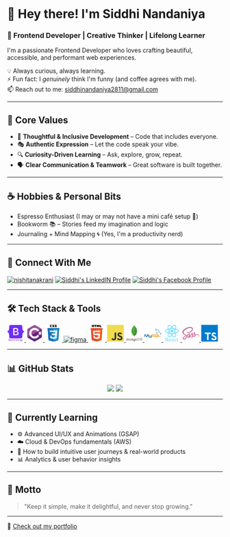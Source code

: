 # 👋 Hey there! I'm Siddhi Nandaniya


### 🌸 Frontend Developer | Creative Thinker | Lifelong Learner

I'm a passionate Frontend Developer who loves crafting beautiful, accessible, and performant web experiences.  

💡 Always curious, always learning.  
⚡ Fun fact: I *genuinely* think I'm funny (and coffee agrees with me).  
📫 Reach out to me: [siddhinandaniya2811@gmail.com](mailto:siddhinandaniya2811@gmail.com)

---

## 🧠 Core Values

- 🧩 **Thoughtful & Inclusive Development** – Code that includes everyone.
- 🎭 **Authentic Expression** – Let the code speak your vibe.
- 🔍 **Curiosity-Driven Learning** – Ask, explore, grow, repeat.
- 🗣️ **Clear Communication & Teamwork** – Great software is built together.

---

## ☕ Hobbies & Personal Bits

- Espresso Enthusiast (I may or may not have a mini café setup 🌿)
- Bookworm 📚 – Stories feed my imagination and logic
- Journaling + Mind Mapping 🌀 (Yes, I'm a productivity nerd)

---

## 🔗 Connect With Me
<p align="left">
  <a href="https://twitter.com/Siddhi_2811" target="blank"><img align="center" src="https://raw.githubusercontent.com/rahuldkjain/github-profile-readme-generator/master/src/images/icons/Social/twitter.svg" alt="nishitanakrani" height="30" width="40" /></a>
<a href="https://linkedin.com/in/siddhie" target="blank"><img align="center" src="https://raw.githubusercontent.com/rahuldkjain/github-profile-readme-generator/master/src/images/icons/Social/linked-in-alt.svg" alt="Siddhi's LinkedIN Profile" height="30" width="40" /></a>
<a href="https://fb.com/siddhiie" target="blank"><img align="center" src="https://raw.githubusercontent.com/rahuldkjain/github-profile-readme-generator/master/src/images/icons/Social/facebook.svg" alt="Siddhi's Facebook Profile" height="30" width="40" /></a>

---
 
</p>

## 🛠️ Tech Stack & Tools
<p align="left"> <a href="https://getbootstrap.com" target="_blank" rel="noreferrer"> <img src="https://raw.githubusercontent.com/devicons/devicon/master/icons/bootstrap/bootstrap-plain-wordmark.svg" alt="bootstrap" width="40" height="40"/> </a> <a href="https://www.w3schools.com/cs/" target="_blank" rel="noreferrer"> <img src="https://raw.githubusercontent.com/devicons/devicon/master/icons/csharp/csharp-original.svg" alt="csharp" width="40" height="40"/> </a> <a href="https://www.w3schools.com/css/" target="_blank" rel="noreferrer"> <img src="https://raw.githubusercontent.com/devicons/devicon/master/icons/css3/css3-original-wordmark.svg" alt="css3" width="40" height="40"/> </a> <a href="https://www.figma.com/" target="_blank" rel="noreferrer"> <img src="https://www.vectorlogo.zone/logos/figma/figma-icon.svg" alt="figma" width="40" height="40"/> </a> <a href="https://www.w3.org/html/" target="_blank" rel="noreferrer"> <img src="https://raw.githubusercontent.com/devicons/devicon/master/icons/html5/html5-original-wordmark.svg" alt="html5" width="40" height="40"/> </a> <a href="https://developer.mozilla.org/en-US/docs/Web/JavaScript" target="_blank" rel="noreferrer"> <img src="https://raw.githubusercontent.com/devicons/devicon/master/icons/javascript/javascript-original.svg" alt="javascript" width="40" height="40"/> </a> <a href="https://www.mongodb.com/" target="_blank" rel="noreferrer"> <img src="https://raw.githubusercontent.com/devicons/devicon/master/icons/mongodb/mongodb-original-wordmark.svg" alt="mongodb" width="40" height="40"/> </a> <a href="https://www.mysql.com/" target="_blank" rel="noreferrer"> <img src="https://raw.githubusercontent.com/devicons/devicon/master/icons/mysql/mysql-original-wordmark.svg" alt="mysql" width="40" height="40"/> </a> <a href="https://reactjs.org/" target="_blank" rel="noreferrer"> <img src="https://raw.githubusercontent.com/devicons/devicon/master/icons/react/react-original-wordmark.svg" alt="react" width="40" height="40"/> </a> <a href="https://sass-lang.com" target="_blank" rel="noreferrer"> <img src="https://raw.githubusercontent.com/devicons/devicon/master/icons/sass/sass-original.svg" alt="sass" width="40" height="40"/> </a> <a href="https://www.typescriptlang.org/" target="_blank" rel="noreferrer"> <img src="https://raw.githubusercontent.com/devicons/devicon/master/icons/typescript/typescript-original.svg" alt="typescript" width="40" height="40"/> </a> </p>

---


## 📊 GitHub Stats

<p align="center">
  <img src="https://github-readme-stats.vercel.app/api?username=siddhie&show_icons=true&theme=react" />
  <img src="https://github-readme-stats.vercel.app/api/top-langs/?username=siddhie&layout=compact&theme=react" />
</p>

---

## 🌱 Currently Learning

- ⚙️ Advanced UI/UX and Animations (GSAP)
- ☁️ Cloud & DevOps fundamentals (AWS)
- 🧠 How to build intuitive user journeys & real-world products
- 📊 Analytics & user behavior insights

---

## 💭 Motto

> "Keep it simple, make it delightful, and never stop growing."

---

🔗 [Check out my portfolio](https://siddhi-nandaniya-portfolio.netlify.app/)


